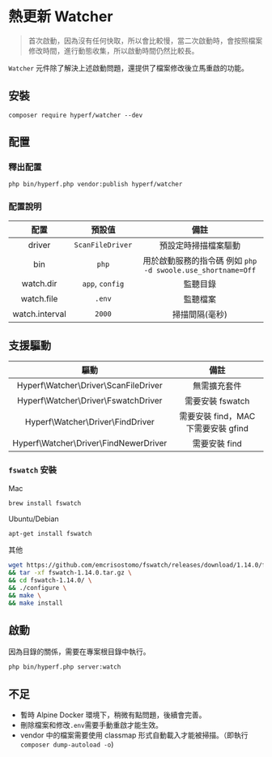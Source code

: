 # 熱更新 Watcher

> 首次啟動，因為沒有任何快取，所以會比較慢，當二次啟動時，會按照檔案修改時間，進行動態收集，所以啟動時間仍然比較長。

`Watcher` 元件除了解決上述啟動問題，還提供了檔案修改後立馬重啟的功能。

## 安裝

```
composer require hyperf/watcher --dev
```

## 配置

### 釋出配置

```bash
php bin/hyperf.php vendor:publish hyperf/watcher
```

### 配置說明

|      配置      |      預設值      |                           備註                            |
| :------------: | :--------------: | :-------------------------------------------------------: |
|     driver     | `ScanFileDriver` |                   預設定時掃描檔案驅動                    |
|      bin       |      `php`       | 用於啟動服務的指令碼 例如 `php -d swoole.use_shortname=Off` |
|   watch.dir    | `app`, `config`  |                         監聽目錄                          |
|   watch.file   |      `.env`      |                         監聽檔案                          |
| watch.interval |      `2000`      |                      掃描間隔(毫秒)                       |

## 支援驅動

|                 驅動                  |                備註                 |
| :-----------------------------------: | :---------------------------------: |
| Hyperf\Watcher\Driver\ScanFileDriver  |              無需擴充套件               |
|  Hyperf\Watcher\Driver\FswatchDriver  |          需要安裝 fswatch           |
|   Hyperf\Watcher\Driver\FindDriver    | 需要安裝 find，MAC 下需要安裝 gfind |
| Hyperf\Watcher\Driver\FindNewerDriver |            需要安裝 find            |

### `fswatch` 安裝

Mac

```bash
brew install fswatch
```

Ubuntu/Debian

```bash
apt-get install fswatch
```

其他

```bash
wget https://github.com/emcrisostomo/fswatch/releases/download/1.14.0/fswatch-1.14.0.tar.gz \
&& tar -xf fswatch-1.14.0.tar.gz \
&& cd fswatch-1.14.0/ \
&& ./configure \
&& make \
&& make install
```

## 啟動

因為目錄的關係，需要在專案根目錄中執行。

```bash
php bin/hyperf.php server:watch
```

## 不足

- 暫時 Alpine Docker 環境下，稍微有點問題，後續會完善。
- 刪除檔案和修改`.env`需要手動重啟才能生效。
- vendor 中的檔案需要使用 classmap 形式自動載入才能被掃描。（即執行`composer dump-autoload -o`)

